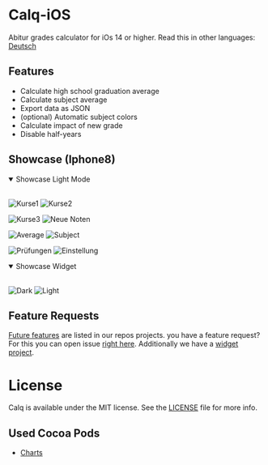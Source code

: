 # Calq-iOS
Abitur grades calculator for iOs 14 or higher.
Read this in other languages: [Deutsch](https://github.com/AKORA-Studios/Calq/blob/master/README.de.md)

## Features
* Calculate high school graduation average
* Calculate subject average
* Export data as JSON
* (optional) Automatic subject colors
* Calculate impact of new grade
* Disable half-years


## Showcase (Iphone8)
<details open>
<summary>Showcase Light Mode</summary>
<br>
  
![Kurse1](https://media.discordapp.net/attachments/819922260424785920/915685968516874240/unknown.png?width=376&height=669)
![Kurse2](https://media.discordapp.net/attachments/819922260424785920/915685980185427968/unknown.png?width=376&height=669)

![Kurse3](https://media.discordapp.net/attachments/819922260424785920/915686016717840434/unknown.png?width=376&height=669)
![Neue Noten](https://media.discordapp.net/attachments/819922260424785920/910881212653010944/unknown.png?width=376&height=669)

![Average](https://media.discordapp.net/attachments/819922260424785920/910878430256566272/unknown.png?width=376&height=669)
![Subject](https://media.discordapp.net/attachments/819922260424785920/910878402683228180/unknown.png?width=376&height=669)
  
![Prüfungen](https://media.discordapp.net/attachments/819922260424785920/915685991564578888/unknown.png?width=376&height=669)
![Einstellung](https://media.discordapp.net/attachments/819922260424785920/915686002696286288/unknown.png?width=376&height=669)
</details>

<details open>
<summary>Showcase Widget</summary>
<br>

![Dark](https://media.discordapp.net/attachments/819922260424785920/914186744247775252/unknown.png?width=304&height=657)
![Light](https://media.discordapp.net/attachments/819922260424785920/914188431742078986/unknown.png?width=304&height=657)
</details
<br>

## Feature Requests
[Future features](https://github.com/AKORA-Studios/Calq/projects/2) are listed in our repos projects. you have a feature request? For this you can open issue [right here](https://github.com/AKORA-Studios/Calq/issues). Additionally we have a [widget project](https://github.com/AKORA-Studios/Calq/projects/1).

# License
Calq is available under the MIT license. See the [LICENSE](https://github.com/AKORA-Studios/Calq-iOS/blob/main/LICENSE) file for more info.

## Used Cocoa Pods
* [Charts](https://cocoapods.org/pods/Charts)
